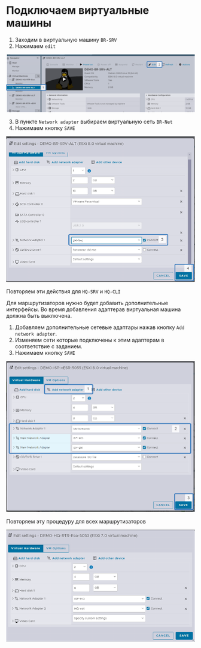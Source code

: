 # Подключаем виртуальные машины

1. Заходим в виртуальную машину `BR-SRV`
2. Нажимаем `edit`

<img src="01.png" width='600'>

3. В пункте `Network adapter` выбираем виртуальную сеть `BR-Net`
4. Нажимаем кнопку `SAVE`

<img src="02.png" width='600'>

Повторяем эти действия для `HQ-SRV` и `HQ-CLI`

Для маршрутизаторов нужно будет добавить дополнительные интерфейсы. Во время добавления адаптерав виртуальная машина должна быть выключена.

1. Добавляем дополнительные сетевые адаптары нажав кнопку `Add network adapter`.
2. Изменяем сети которые подключены к этим адаптерам в соответствие с заданием.
3. Нажимаем кнопку `SAVE`

<img src="03.png" width='600'>

Повторяем эту процедуру для всех маршрутизаторов

<img src="04.png" width='600'>
